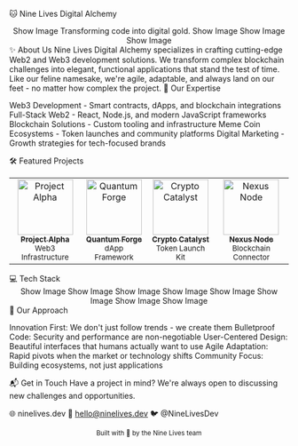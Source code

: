 🐱 Nine Lives Digital Alchemy
<div align="center">
Show Image
Transforming code into digital gold.
Show Image
Show Image
Show Image
</div>
✨ About Us
Nine Lives Digital Alchemy specializes in crafting cutting-edge Web2 and Web3 development solutions. We transform complex blockchain challenges into elegant, functional applications that stand the test of time.
Like our feline namesake, we're agile, adaptable, and always land on our feet - no matter how complex the project.
🚀 Our Expertise

Web3 Development - Smart contracts, dApps, and blockchain integrations
Full-Stack Web2 - React, Node.js, and modern JavaScript frameworks
Blockchain Solutions - Custom tooling and infrastructure
Meme Coin Ecosystems - Token launches and community platforms
Digital Marketing - Growth strategies for tech-focused brands

🛠️ Featured Projects
<div align="center">
  <table>
    <tr>
      <td align="center">
        <a href="https://github.com/ninelives-digital/project-alpha">
          <img src="https://api.placeholder.com/150?text=Project+Alpha" width="100px;" alt="Project Alpha"/>
          <br />
          <sub><b>Project Alpha</b></sub>
        </a>
        <br />
        <sub>Web3 Infrastructure</sub>
      </td>
      <td align="center">
        <a href="https://github.com/ninelives-digital/quantum-forge">
          <img src="https://api.placeholder.com/150?text=Quantum+Forge" width="100px;" alt="Quantum Forge"/>
          <br />
          <sub><b>Quantum Forge</b></sub>
        </a>
        <br />
        <sub>dApp Framework</sub>
      </td>
      <td align="center">
        <a href="https://github.com/ninelives-digital/crypto-catalyst">
          <img src="https://api.placeholder.com/150?text=Crypto+Catalyst" width="100px;" alt="Crypto Catalyst"/>
          <br />
          <sub><b>Crypto Catalyst</b></sub>
        </a>
        <br />
        <sub>Token Launch Kit</sub>
      </td>
      <td align="center">
        <a href="https://github.com/ninelives-digital/nexus-node">
          <img src="https://api.placeholder.com/150?text=Nexus+Node" width="100px;" alt="Nexus Node"/>
          <br />
          <sub><b>Nexus Node</b></sub>
        </a>
        <br />
        <sub>Blockchain Connector</sub>
      </td>
    </tr>
  </table>
</div>
💻 Tech Stack
<div align="center">
Show Image
Show Image
Show Image
Show Image
Show Image
Show Image
Show Image
Show Image
</div>
🌟 Our Approach

Innovation First: We don't just follow trends - we create them
Bulletproof Code: Security and performance are non-negotiable
User-Centered Design: Beautiful interfaces that humans actually want to use
Agile Adaptation: Rapid pivots when the market or technology shifts
Community Focus: Building ecosystems, not just applications

📬 Get in Touch
Have a project in mind? We're always open to discussing new challenges and opportunities.

🌐 ninelives.dev
📧 hello@ninelives.dev
🐦 @NineLivesDev


<div align="center">
  <sub>Built with 💙 by the Nine Lives team</sub>
</div>
